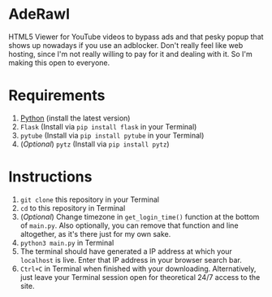 # AdeRawl
HTML5 Viewer for YouTube videos to bypass ads and that pesky popup that shows up nowadays if you use an adblocker. Don't really feel like web hosting, since I'm not really willing to pay for it and dealing with it. So I'm making this open to everyone.

# Requirements
1. [Python](https://www.python.org/downloads/) (install the latest version)
2. `Flask` (Install via `pip install flask` in your Terminal)
3. `pytube` (Install via `pip install pytube` in your Terminal)
4. (*Optional*) `pytz` (Install via `pip install pytz`)

# Instructions
1. `git clone` this repository in your Terminal
2. `cd` to this repository in Terminal
3. (*Optional*) Change timezone in `get_login_time()` function at the bottom of `main.py`. Also optionally, you can remove that function and line altogether, as it's there just for my own sake.
4. `python3 main.py` in Terminal
5. The terminal should have generated a IP address at which your `localhost` is live. Enter that IP address in your browser search bar.
6. `Ctrl+C` in Terminal when finished with your downloading. Alternatively, just leave your Terminal session open for theoretical 24/7 access to the site.
